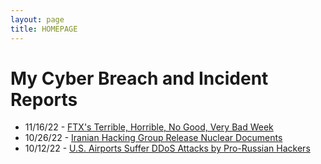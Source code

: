 ```yaml
---
layout: page
title: HOMEPAGE
---
```


# My Cyber Breach and Incident Reports
- 11/16/22 - [FTX's Terrible, Horrible, No Good, Very Bad Week](https://dillon-phong.github.io/ftx-terrible-horrible-no-good-very-bad-week/)
- 10/26/22 - [Iranian Hacking Group Release Nuclear Documents](https://dillon-phong.github.io/iranian-hacking-group-release-nuclear-documents/)
- 10/12/22 - [U.S. Airports Suffer DDoS Attacks by Pro-Russian Hackers](https://dillon-phong.github.io/us-airports-suffer-ddos-attacks-by-pro-russian-hackers/)